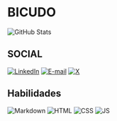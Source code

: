 # **BICUDO**

![GitHub Stats](https://github-readme-stats.vercel.app/api?username=Bicud0&theme=transparent&bg_color=000&border_color=000000&show_icons=true&icon_color=30A3DC&title_color=008000&text_color=00FF7F)

## SOCIAL

[![LinkedIn](https://img.shields.io/badge/LinkedIn-0077B5?style=for-the-badge&logo=linkedin&logoColor=white)](https://www.linkedin.com/in/thalys-caires-2004/)
[![E-mail](https://img.shields.io/badge/-Email-4682B4?style=for-the-badge&logo=microsoft-outlook&logoColor=00008B)](mailto:thalyscaires@hotmail.com)
[![X](https://img.shields.io/badge/X-000?style=for-the-badge&logo=x)](https://x.com/bicudoT9999)

## Habilidades

![Markdown](https://img.shields.io/badge/Markdown-000?style=for-the-badge&logo=markdown)
![HTML](https://img.shields.io/badge/html-4F4F4F?style=for-the-badge&logo=html5)
![CSS](https://img.shields.io/badge/css-4B0082?style=for-the-badge&logo=css3)
![JS](https://img.shields.io/badge/javascript-1C1C1C?style=for-the-badge&logo=javascript)

<!--
**Bicud0/Bicud0** is a ✨ _special_ ✨ repository because its `README.md` (this file) appears on your GitHub profile.

Here are some ideas to get you started:

- 🔭 I’m currently working on ...
- 🌱 I’m currently learning ...
- 👯 I’m looking to collaborate on ...
- 🤔 I’m looking for help with ...
- 💬 Ask me about ...
- 📫 How to reach me: ...
- 😄 Pronouns: ...
- ⚡ Fun fact: ...
-->
